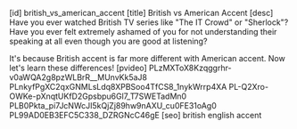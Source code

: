 [id]
british_vs_american_accent
[title]
British vs American Accent
[desc]
Have you ever watched British TV series like "The IT Crowd" or "Sherlock"?
Have you ever felt extremely ashamed of you for not understanding their speaking at all even though you are good at listening?

It's because British accent is far more different with American accent.
Now let's learn these differences!
[pvideo]
PLzMXToX8Kzqggrhr-v0aWQA2g8pzWLBrR__MUnvKk5aJ8
PLnkyfPgXC2qxGNMLsLdq8XPBSoo4TfCS8_1nykWrrp4XA
PL-Q2Xro-OWKe-pXnqtUKfD2Gpsbpu6Gl7_T7SWETadMn0
PLB0Pkta_pi7JcNWcJI5kQjZj89hw9nAXU_cu0FE31oAg0
PL99AD0EB3EFC5C338_DZRGNcC46gE
[seo]
british english
accent
